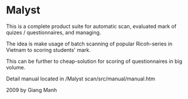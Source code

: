 Malyst
======

This is a complete product suite for automatic scan, evaluated mark of quizes / questionnaires, and managing.

The idea is make usage of batch scanning of popular Ricoh-series in Vietnam
to scoring students' mark.

This can be further to cheap-solution for scoring of questionnaires in big volume.

Detail manual located in /Malyst scan/src/manual/manual.htm

2009 by Giang Manh